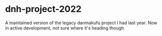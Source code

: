 # dnh-project-2022
A maintained version of the legacy danmakufu project I had last year. Now in active development, not sure where it's heading though.
